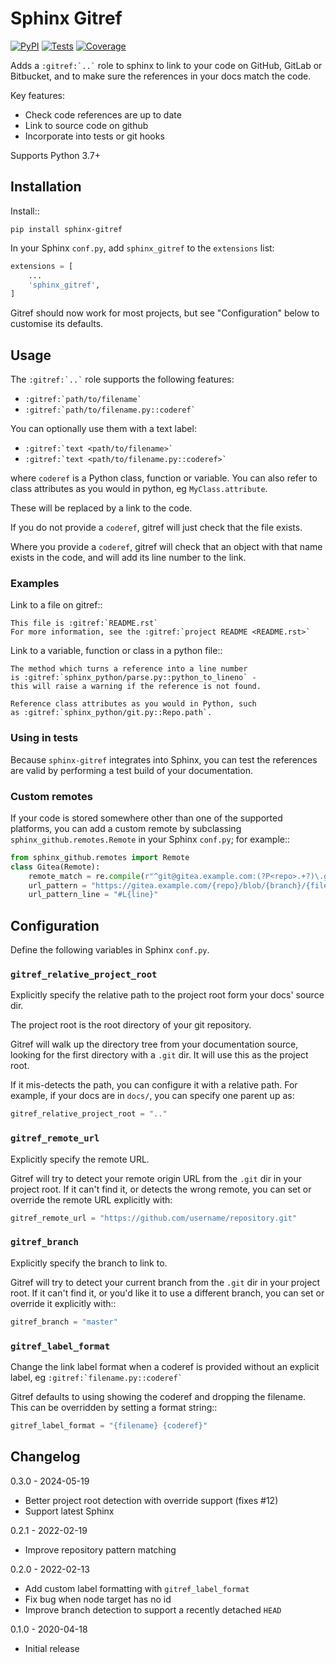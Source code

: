 # Sphinx Gitref


[![PyPI](https://img.shields.io/pypi/v/sphinx-gitref.svg)](https://pypi.org/project/sphinx-gitref/)
[![Tests](https://github.com/radiac/sphinx-gitref/actions/workflows/ci.yml/badge.svg)](https://github.com/radiac/sphinx-gitref/actions/workflows/ci.yml)
[![Coverage](https://codecov.io/gh/radiac/sphinx-gitref/branch/main/graph/badge.svg?token=Q9AKPHRJF5)](https://codecov.io/gh/radiac/sphinx-gitref)

Adds a `` :gitref:`..` `` role to sphinx to link to your code on GitHub, GitLab or
Bitbucket, and to make sure the references in your docs match the code.

Key features:

* Check code references are up to date
* Link to source code on github
* Incorporate into tests or git hooks

Supports Python 3.7+


## Installation

Install::

    pip install sphinx-gitref


In your Sphinx ``conf.py``, add ``sphinx_gitref`` to the ``extensions`` list:

   ```python
   extensions = [
       ...
       'sphinx_gitref',
   ]
   ```

Gitref should now work for most projects, but see "Configuration" below to customise its
defaults.


## Usage

The `` :gitref:`..` `` role supports the following features:

* `` :gitref:`path/to/filename` ``
* `` :gitref:`path/to/filename.py::coderef` ``

You can optionally use them with a text label:

* `` :gitref:`text <path/to/filename>` ``
* `` :gitref:`text <path/to/filename.py::coderef>` ``

where ``coderef`` is a Python class, function or variable. You can also refer to class
attributes as you would in python, eg ``MyClass.attribute``.

These will be replaced by a link to the code.

If you do not provide a ``coderef``, gitref will just check that the file exists.

Where you provide a ``coderef``, gitref will check that an object with that name exists
in the code, and will add its line number to the link.


### Examples

Link to a file on gitref::

```
This file is :gitref:`README.rst`
For more information, see the :gitref:`project README <README.rst>`
```

Link to a variable, function or class in a python file::

```
The method which turns a reference into a line number
is :gitref:`sphinx_python/parse.py::python_to_lineno` -
this will raise a warning if the reference is not found.

Reference class attributes as you would in Python, such
as :gitref:`sphinx_python/git.py::Repo.path`.
```

### Using in tests

Because ``sphinx-gitref`` integrates into Sphinx, you can test the references are valid
by performing a test build of your documentation.


### Custom remotes

If your code is stored somewhere other than one of the supported platforms, you can add
a custom remote by subclassing ``sphinx_github.remotes.Remote`` in your Sphinx
``conf.py``; for example::

```python
from sphinx_github.remotes import Remote
class Gitea(Remote):
    remote_match = re.compile(r"^git@gitea.example.com:(?P<repo>.+?)\.git$")
    url_pattern = "https://gitea.example.com/{repo}/blob/{branch}/{filename}{line}"
    url_pattern_line = "#L{line}"
```


## Configuration

Define the following variables in Sphinx ``conf.py``.


### ``gitref_relative_project_root``

Explicitly specify the relative path to the project root form your docs' source dir.

The project root is the root directory of your git repository.

Gitref will walk up the directory tree from your documentation source, looking for the
first directory with a ``.git`` dir. It will use this as the project root.

If it mis-detects the path, you can configure it with a relative path. For example, if
your docs are in ``docs/``, you can specify one parent up as:

```python
gitref_relative_project_root = ".."
```


### ``gitref_remote_url``

Explicitly specify the remote URL.

Gitref will try to detect your remote origin URL from the ``.git`` dir in your project
root. If it can't find it, or detects the wrong remote, you can set or override the
remote URL explicitly with:

```python
gitref_remote_url = "https://github.com/username/repository.git"
```


### ``gitref_branch``

Explicitly specify the branch to link to.

Gitref will try to detect your current branch from the ``.git`` dir in your project
root. If it can't find it, or you'd like it to use a different branch, you can set or
override it explicitly with::

```python
gitref_branch = "master"
```

### ``gitref_label_format``

Change the link label format when a coderef is provided without an explicit label, eg
`` :gitref:`filename.py::coderef` ``

Gitref defaults to using showing the coderef and dropping the filename. This can be
overridden by setting a format string::

```python
gitref_label_format = "{filename} {coderef}"
```



## Changelog

0.3.0 - 2024-05-19
* Better project root detection with override support (fixes #12)
* Support latest Sphinx

0.2.1 - 2022-02-19
* Improve repository pattern matching

0.2.0 - 2022-02-13
* Add custom label formatting with ``gitref_label_format``
* Fix bug when node target has no id
* Improve branch detection to support a recently detached ``HEAD``

0.1.0 - 2020-04-18
* Initial release
